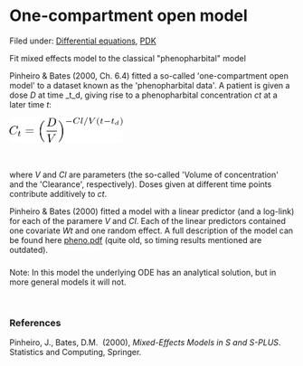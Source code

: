 #  One-compartment open model

Filed under:  [Differential equations][1], [PDK][2]

Fit mixed effects model to the classical "phenopharbital" model

Pinheiro & Bates (2000, Ch. 6.4) fitted a so-called 'one-compartment open model' to a dataset known as the 'phenopharbital data'. A patient is given a dose _D_ at time _t_d, giving rise to a phenopharbital concentration _ct_ at a later time _t_:

  
<img src="./ct.png" alt="ct" width="200" height="45">

 

where _V_ and _Cl_ are parameters (the so-called 'Volume of concentration' and the 'Clearance', respectively). Doses given at different time points contribute additively to _ct_.

  
Pinheiro & Bates (2000) fitted a model with a linear predictor (and a log-link) for each of the paramere _V_ and _Cl_. Each of the linear predictors contained one covariate _Wt_ and one random effect. A full description of the model can be found here [pheno.pdf][3] (quite old, so timing results mentioned are outdated).

###   

Note: In this model the underlying ODE has an analytical solution, but in more general models it will not.

 

### References

Pinheiro, J., Bates, D.M.  (2000), _Mixed-Effects Models in S and S-PLUS_. Statistics and Computing, Springer.

[1]: ./../../
[2]: ./../
[3]: ./pheno.pdf
